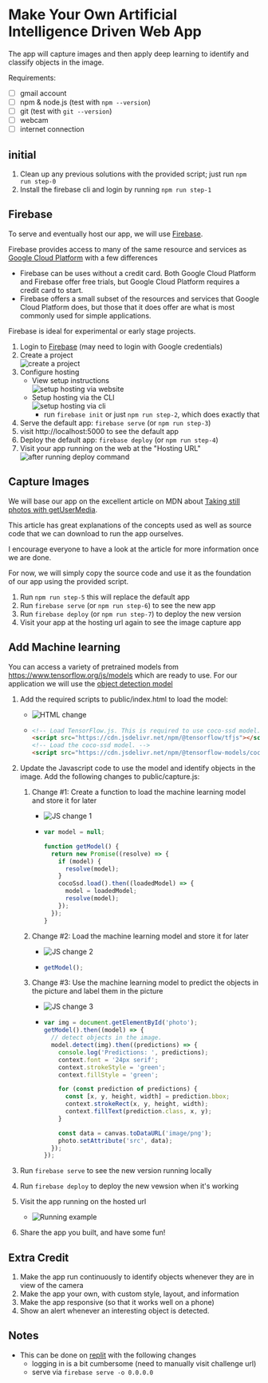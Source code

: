 # Make Your Own Artificial Intelligence Driven Web App

The app will capture images and then apply deep learning to identify and classify objects in the image.

Requirements:

- [ ] gmail account
- [ ] npm & node.js (test with `npm --version`)
- [ ] git (test with `git --version`)
- [ ] webcam
- [ ] internet connection

## initial

1. Clean up any previous solutions with the provided script; just run `npm run step-0`
1. Install the firebase cli and login by running `npm run step-1`

## Firebase

To serve and eventually host our app, we will use [Firebase](https://firebase.google.com/).

Firebase provides access to many of the same resource and services as [Google Cloud Platform](https://cloud.google.com/) with a few differences

- Firebase can be uses without a credit card. Both Google Cloud Platform and Firebase offer free trials, but Google Cloud Platform requires a credit card to start.
- Firebase offers a small subset of the resources and services that Google Cloud Platform does, but those that it does offer are what is most commonly used for simple applications.

Firebase is ideal for experimental or early stage projects.

1. Login to [Firebase](https://firebase.google.com/) (may need to login with Google credentials)
1. Create a project
   <br>![create a project](./doc/fb_intro.gif 'Create a project')
1. Configure hosting
   - View setup instructions
     <br>![setup hosting via website](./doc/setup_hosting.gif 'Setup hosting via website')
   - Setup hosting via the CLI
     <br>![setup hosting via cli](./doc/setup_hosting_cli.gif 'Setup hosting via CLI')
     - run `firebase init` or just `npm run step-2`, which does exactly that
1. Serve the default app: `firebase serve` (or `npm run step-3`)
1. visit http://localhost:5000 to see the default app
1. Deploy the default app: `firebase deploy` (or `npm run step-4`)
1. Visit your app running on the web at the "Hosting URL"
   <br>![after running deploy command](./doc/hosting_success.png 'After running deploy command')

## Capture Images

We will base our app on the excellent article on MDN about [Taking still photos with getUserMedia](https://developer.mozilla.org/en-US/docs/Web/API/Media_Capture_and_Streams_API/Taking_still_photos#).

This article has great explanations of the concepts used as well as source code that we can download to run the app ourselves.

I encourage everyone to have a look at the article for more information once we are done.

For now, we will simply copy the source code and use it as the foundation of our app using the provided script.

1. Run `npm run step-5` this will replace the default app
1. Run `firebase serve` (or `npm run step-6`) to see the new app
1. Run `firebase deploy` (or `npm run step-7`) to deploy the new version
1. Visit your app at the hosting url again to see the image capture app

## Add Machine learning

You can access a variety of pretrained models from https://www.tensorflow.org/js/models which are ready to use. For our application we will use the [object detection model](https://github.com/tensorflow/tfjs-models/tree/master/coco-ssd)

1. Add the required scripts to public/index.html to load the model:

   - ![HTML change](./doc/index_change.png 'HTML change')
   - ```html
     <!-- Load TensorFlow.js. This is required to use coco-ssd model. -->
     <script src="https://cdn.jsdelivr.net/npm/@tensorflow/tfjs"></script>
     <!-- Load the coco-ssd model. -->
     <script src="https://cdn.jsdelivr.net/npm/@tensorflow-models/coco-ssd"></script>
     ```

1. Update the Javascript code to use the model and identify objects in the image. Add the following changes to public/capture.js:

   1. Change #1: Create a function to load the machine learning model and store it for later

      - ![JS change 1](./doc/js_change_1.png 'JS change #1')
      - ```javascript
        var model = null;

        function getModel() {
          return new Promise((resolve) => {
            if (model) {
              resolve(model);
            }
            cocoSsd.load().then((loadedModel) => {
              model = loadedModel;
              resolve(model);
            });
          });
        }
        ```

   2. Change #2: Load the machine learning model and store it for later
      - ![JS change 2](./doc/js_change_2.png 'JS change #2')
      - ```javascript
        getModel();
        ```
   3. Change #3: Use the machine learning model to predict the objects in the picture and label them in the picture

      - ![JS change 3](./doc/js_change_3.png 'JS change #3')
      - ```javascript
        var img = document.getElementById('photo');
        getModel().then((model) => {
          // detect objects in the image.
          model.detect(img).then((predictions) => {
            console.log('Predictions: ', predictions);
            context.font = '24px serif';
            context.strokeStyle = 'green';
            context.fillStyle = 'green';

            for (const prediction of predictions) {
              const [x, y, height, width] = prediction.bbox;
              context.strokeRect(x, y, height, width);
              context.fillText(prediction.class, x, y);
            }

            const data = canvas.toDataURL('image/png');
            photo.setAttribute('src', data);
          });
        });
        ```

1. Run `firebase serve` to see the new version running locally
1. Run `firebase deploy` to deploy the new vewsion when it's working
1. Visit the app running on the hosted url
   - ![Running example](./doc/app_example.png 'Running example')
1. Share the app you built, and have some fun!

## Extra Credit

1. Make the app run continuously to identify objects whenever they are in view of the camera
1. Make the app your own, with custom style, layout, and information
1. Make the app responsive (so that it works well on a phone)
1. Show an alert whenever an interesting object is detected.

## Notes

- This can be done on [replit](https://replit.com/) with the following changes
  - logging in is a bit cumbersome (need to manually visit challenge url)
  - serve via `firebase serve -o 0.0.0.0`
